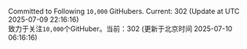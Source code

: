 Committed to Following `10,000` GitHubers. Current: <!-- FOLLOWING_COUNT -->302<!-- FOLLOWING_COUNT --> (Update at UTC <!-- LAST_UPDATED -->2025-07-09 22:16:16<!-- LAST_UPDATED -->)<br>
致力于关注`10,000`个GitHuber。当前：<!-- FOLLOWING_COUNT -->302<!-- FOLLOWING_COUNT --> (更新于北京时间 <!-- LAST_UPDATED_CST -->2025-07-10 06:16:16<!-- LAST_UPDATED_CST -->)
